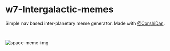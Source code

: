 # w7-Intergalactic-memes
Simple nav based inter-planetary meme generator. Made with [@CorshiDan](https://github.com/corshidan).

<br>

![space-meme-img](https://user-images.githubusercontent.com/84506758/133856995-3d191ca7-bf81-45d0-99de-a62b05c1ab49.png)
